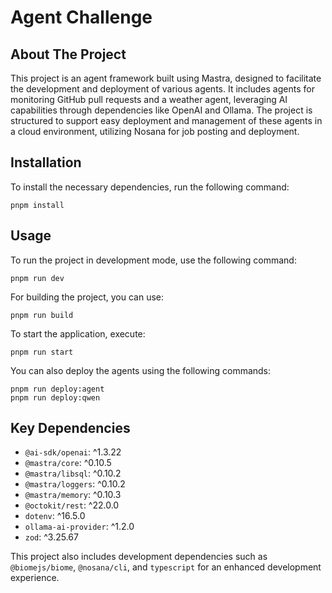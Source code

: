 # Agent Challenge

## About The Project
This project is an agent framework built using Mastra, designed to facilitate the development and deployment of various agents. It includes agents for monitoring GitHub pull requests and a weather agent, leveraging AI capabilities through dependencies like OpenAI and Ollama. The project is structured to support easy deployment and management of these agents in a cloud environment, utilizing Nosana for job posting and deployment.

## Installation
To install the necessary dependencies, run the following command:
```
pnpm install
```

## Usage
To run the project in development mode, use the following command:
```
pnpm run dev
```
For building the project, you can use:
```
pnpm run build
```
To start the application, execute:
```
pnpm run start
```
You can also deploy the agents using the following commands:
```
pnpm run deploy:agent
pnpm run deploy:qwen
```

## Key Dependencies
- `@ai-sdk/openai`: ^1.3.22
- `@mastra/core`: ^0.10.5
- `@mastra/libsql`: ^0.10.2
- `@mastra/loggers`: ^0.10.2
- `@mastra/memory`: ^0.10.3
- `@octokit/rest`: ^22.0.0
- `dotenv`: ^16.5.0
- `ollama-ai-provider`: ^1.2.0
- `zod`: ^3.25.67

This project also includes development dependencies such as `@biomejs/biome`, `@nosana/cli`, and `typescript` for an enhanced development experience.
